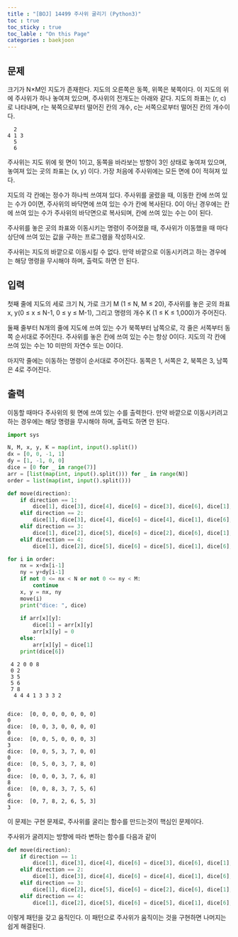 ```yaml
---
title : "[BOJ] 14499 주사위 굴리기 (Python3)"
toc : true
toc_sticky : true
toc_lable : "On this Page"
categories : baekjoon
---
```

## 문제
크기가 N×M인 지도가 존재한다. 지도의 오른쪽은 동쪽, 위쪽은 북쪽이다. 이 지도의 위에 주사위가 하나 놓여져 있으며, 주사위의 전개도는 아래와 같다. 지도의 좌표는 (r, c)로 나타내며, r는 북쪽으로부터 떨어진 칸의 개수, c는 서쪽으로부터 떨어진 칸의 개수이다. 
```
  2
4 1 3
  5
  6
```

주사위는 지도 위에 윗 면이 1이고, 동쪽을 바라보는 방향이 3인 상태로 놓여져 있으며, 놓여져 있는 곳의 좌표는 (x, y) 이다. 가장 처음에 주사위에는 모든 면에 0이 적혀져 있다.

지도의 각 칸에는 정수가 하나씩 쓰여져 있다. 주사위를 굴렸을 때, 이동한 칸에 쓰여 있는 수가 0이면, 주사위의 바닥면에 쓰여 있는 수가 칸에 복사된다. 0이 아닌 경우에는 칸에 쓰여 있는 수가 주사위의 바닥면으로 복사되며, 칸에 쓰여 있는 수는 0이 된다.

주사위를 놓은 곳의 좌표와 이동시키는 명령이 주어졌을 때, 주사위가 이동했을 때 마다 상단에 쓰여 있는 값을 구하는 프로그램을 작성하시오.

주사위는 지도의 바깥으로 이동시킬 수 없다. 만약 바깥으로 이동시키려고 하는 경우에는 해당 명령을 무시해야 하며, 출력도 하면 안 된다.

## 입력
첫째 줄에 지도의 세로 크기 N, 가로 크기 M (1 ≤ N, M ≤ 20), 주사위를 놓은 곳의 좌표 x, y(0 ≤ x ≤ N-1, 0 ≤ y ≤ M-1), 그리고 명령의 개수 K (1 ≤ K ≤ 1,000)가 주어진다.

둘째 줄부터 N개의 줄에 지도에 쓰여 있는 수가 북쪽부터 남쪽으로, 각 줄은 서쪽부터 동쪽 순서대로 주어진다. 주사위를 놓은 칸에 쓰여 있는 수는 항상 0이다. 지도의 각 칸에 쓰여 있는 수는 10 미만의 자연수 또는 0이다.

마지막 줄에는 이동하는 명령이 순서대로 주어진다. 동쪽은 1, 서쪽은 2, 북쪽은 3, 남쪽은 4로 주어진다.

## 출력
이동할 때마다 주사위의 윗 면에 쓰여 있는 수를 출력한다. 만약 바깥으로 이동시키려고 하는 경우에는 해당 명령을 무시해야 하며, 출력도 하면 안 된다.


```python
import sys 

N, M, x, y, K = map(int, input().split()) 
dx = [0, 0, -1, 1] 
dy = [1, -1, 0, 0] 
dice = [0 for _ in range(7)] 
arr = [list(map(int, input().split())) for _ in range(N)] 
order = list(map(int, input().split())) 

def move(direction): 
    if direction == 1: 
        dice[1], dice[3], dice[4], dice[6] = dice[3], dice[6], dice[1], dice[4] 
    elif direction == 2: 
        dice[1], dice[3], dice[4], dice[6] = dice[4], dice[1], dice[6], dice[3] 
    elif direction == 3: 
        dice[1], dice[2], dice[5], dice[6] = dice[2], dice[6], dice[1], dice[5] 
    elif direction == 4: 
        dice[1], dice[2], dice[5], dice[6] = dice[5], dice[1], dice[6], dice[2] 

for i in order: 
    nx = x+dx[i-1] 
    ny = y+dy[i-1] 
    if not 0 <= nx < N or not 0 <= ny < M: 
        continue 
    x, y = nx, ny 
    move(i) 
    print("dice: ", dice)
    
    if arr[x][y]: 
        dice[1] = arr[x][y] 
        arr[x][y] = 0 
    else: 
        arr[x][y] = dice[1] 
    print(dice[6])


```

     4 2 0 0 8
     0 2
     3 5
     5 6
     7 8
      4 4 4 1 3 3 3 2


    dice:  [0, 0, 0, 0, 0, 0, 0]
    0
    dice:  [0, 0, 3, 0, 0, 0, 0]
    0
    dice:  [0, 0, 5, 0, 0, 0, 3]
    3
    dice:  [0, 0, 5, 3, 7, 0, 0]
    0
    dice:  [0, 5, 0, 3, 7, 8, 0]
    0
    dice:  [0, 0, 0, 3, 7, 6, 8]
    8
    dice:  [0, 0, 8, 3, 7, 5, 6]
    6
    dice:  [0, 7, 8, 2, 6, 5, 3]
    3


이 문제는 구현 문제로, 주사위를 굴리는 함수를 만드는것이 핵심인 문제이다.

주사위가 굴려지는 방향에 따라 변하는 함수를 다음과 같이

```python
def move(direction): 
    if direction == 1: 
        dice[1], dice[3], dice[4], dice[6] = dice[3], dice[6], dice[1], dice[4] 
    elif direction == 2: 
        dice[1], dice[3], dice[4], dice[6] = dice[4], dice[1], dice[6], dice[3] 
    elif direction == 3: 
        dice[1], dice[2], dice[5], dice[6] = dice[2], dice[6], dice[1], dice[5] 
    elif direction == 4: 
        dice[1], dice[2], dice[5], dice[6] = dice[5], dice[1], dice[6], dice[2] 

```

이렇게 패턴을 갖고 움직인다. 이 패턴으로 주사위가 움직이는 것을 구현하면 나머지는 쉽게 해결된다.

